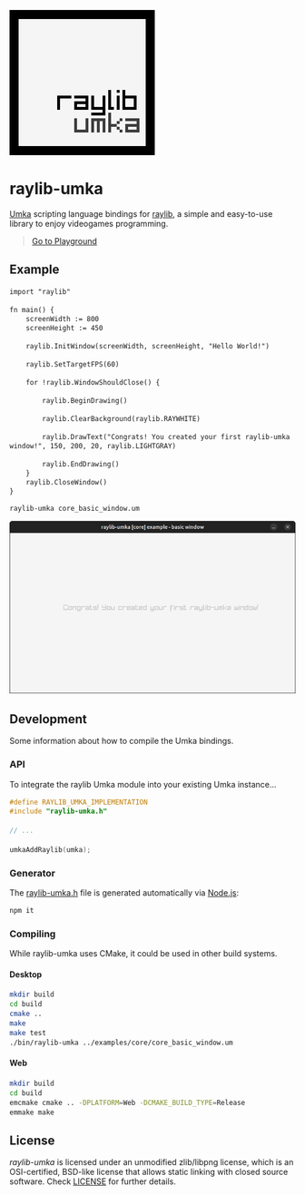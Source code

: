 ![raylib-umka Logo](examples/textures/resources/raylib_logo.png)

# raylib-umka

[Umka](https://github.com/vtereshkov/umka-lang) scripting language bindings for [raylib](https://github.com/raysan5/raylib), a simple and easy-to-use library to enjoy videogames programming.

> [Go to Playground](https://robloach.github.io/raylib-umka/)

## Example

``` umka
import "raylib"

fn main() {
    screenWidth := 800
    screenHeight := 450

    raylib.InitWindow(screenWidth, screenHeight, "Hello World!")

    raylib.SetTargetFPS(60)

    for !raylib.WindowShouldClose() {

        raylib.BeginDrawing()

        raylib.ClearBackground(raylib.RAYWHITE)

        raylib.DrawText("Congrats! You created your first raylib-umka window!", 150, 200, 20, raylib.LIGHTGRAY)

        raylib.EndDrawing()
    }
    raylib.CloseWindow()
}
```

``` bash
raylib-umka core_basic_window.um
```

[![Screenshot of core_basic_window.um](examples/core/core_basic_window.png)](examples/core/core_basic_window.um)

## Development

Some information about how to compile the Umka bindings.

### API

To integrate the raylib Umka module into your existing Umka instance...

``` c
#define RAYLIB_UMKA_IMPLEMENTATION
#include "raylib-umka.h"

// ...

umkaAddRaylib(umka);
```

### Generator

The [raylib-umka.h](include/raylib-umka.h) file is generated automatically via [Node.js](https://nodejs.org):

``` bash
npm it
```

### Compiling

While raylib-umka uses CMake, it could be used in other build systems.

#### Desktop
``` bash
mkdir build
cd build
cmake ..
make
make test
./bin/raylib-umka ../examples/core/core_basic_window.um
```

#### Web

``` bash
mkdir build
cd build
emcmake cmake .. -DPLATFORM=Web -DCMAKE_BUILD_TYPE=Release
emmake make
```

## License

*raylib-umka* is licensed under an unmodified zlib/libpng license, which is an OSI-certified, BSD-like license that allows static linking with closed source software. Check [LICENSE](LICENSE) for further details.
